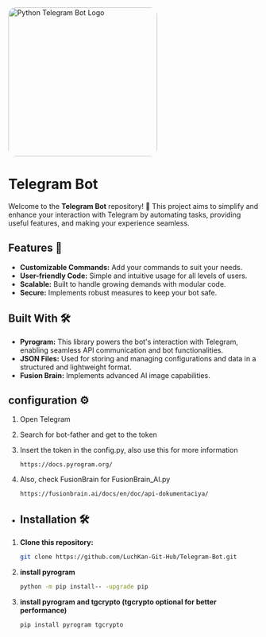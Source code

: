 <a href="https://python-telegram-bot.org">
  <img src="https://blogger.googleusercontent.com/img/b/R29vZ2xl/AVvXsEh2mF9vSCghP634W8z8FshKsP0U4wSqwHucKBd01ezVWG3Hsr0Mh1ZhcnpXIMPruAD8GeUS5MjyfLjNhXYhu7VyGVT4l6rVTNGHY1j4_4GBkQhztWTIfwCkb4-7g_MBtL2cqJ_G4lYOtiRw/s1600/photo_2019-07-01_18-49-10.jpg" alt="Python Telegram Bot Logo" style="width:300px; border-radius:15px;">
</a>

# Telegram Bot

Welcome to the **Telegram Bot** repository! 🎉 This project aims to simplify and enhance your interaction with Telegram by automating tasks, providing useful features, and making your experience seamless.

## Features 🚀
- **Customizable Commands:** Add your commands to suit your needs.
- **User-friendly Code:** Simple and intuitive usage for all levels of users.
- **Scalable:** Built to handle growing demands with modular code.
- **Secure:** Implements robust measures to keep your bot safe.

## Built With 🛠️
- **Pyrogram:** This library powers the bot's interaction with Telegram, enabling seamless API communication and bot functionalities.
- **JSON Files:** Used for storing and managing configurations and data in a structured and lightweight format.
- **Fusion Brain:** Implements advanced AI image capabilities.

## configuration ⚙️
1. Open Telegram

2. Search for bot-father and get to the token

3. Insert the token in the config.py, also use this for more information
   ``` link
   https://docs.pyrogram.org/
4. Also, check FusionBrain for FusionBrain_AI.py
   ``` link
   https://fusionbrain.ai/docs/en/doc/api-dokumentaciya/

- ## Installation 🛠️
1. **Clone this repository:**
   ```bash
   git clone https://github.com/LuchKan-Git-Hub/Telegram-Bot.git
2. **install pyrogram**
   ```bash
   python -m pip install-- -upgrade pip
3. **install pyrogram and tgcrypto (tgcrypto optional for better performance)**
   ```bash
   pip install pyrogram tgcrypto
   
